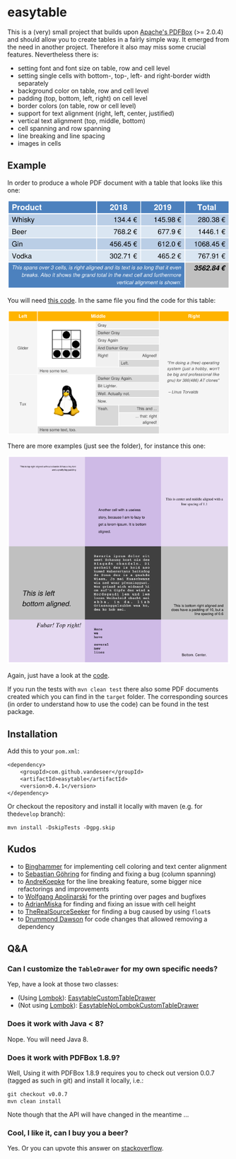 # easytable

This is a (very) small project that builds upon
[Apache's PDFBox](http://pdfbox.apache.org) (>= 2.0.4) and should allow you
to create tables in a fairly simple way.
It emerged from the need in another project. Therefore it also may miss some
crucial features. Nevertheless there is:
* setting font and font size on table, row and cell level
* setting single cells with bottom-, top-, left- and right-border width separately
* background color on table, row and cell level
* padding (top, bottom, left, right) on cell level
* border colors (on table, row or cell level)
* support for text alignment (right, left, center, justified)
* vertical text alignment (top, middle, bottom)
* cell spanning and row spanning 
* line breaking and line spacing
* images in cells

## Example

In order to produce a whole PDF document with a table that looks like this one:

![easytable table](doc/example.png)

You will need [this code](src/test/java/org/vandeseer/integrationtest/ExcelLikeExampleTest.java).
In the same file you find the code for this table: 

![easytable table](doc/example2.png)

There are more examples (just see the folder), for instance this one: 

![easytable table](doc/example3.png)

Again, just have a look at the [code](src/test/java/org/vandeseer/integrationtest/SettingsTest.java).

If you run the tests with `mvn clean test` there also some PDF documents created which you can find in the `target` folder.
The corresponding sources (in order to understand how to use the code) can be found in the test package.

## Installation

Add this to your `pom.xml`:

    <dependency>
        <groupId>com.github.vandeseer</groupId>
        <artifactId>easytable</artifactId>
        <version>0.4.1</version>
    </dependency>

Or checkout the repository and install it locally with maven (e.g. for the`develop` branch):

    mvn install -DskipTests -Dgpg.skip

## Kudos

- to [Binghammer](https://github.com/Binghammer) for implementing cell coloring and text center alignment
- to [Sebastian Göhring](https://github.com/TheSilentHorizon) for finding and fixing a bug (column spanning)
- to [AndreKoepke](https://github.com/AndreKoepke) for the line breaking feature, some bigger nice refactorings and 
improvements
- to [Wolfgang Apolinarski](https://github.com/wapolinar) for the printing over pages and bugfixes
- to [AdrianMiska](https://github.com/AdrianMiska) for finding and fixing an issue with cell height
- to [TheRealSourceSeeker](https://github.com/TheRealSourceSeeker) for finding a bug caused by using `float`s
- to [Drummond Dawson](https://github.com/drumonii) for code changes that allowed removing a dependency

## Q&A

### Can I customize the `TableDrawer` for my own specific needs?

Yep, have a look at those two classes: 
- (Using [Lombok](https://projectlombok.org/)): [EasytableCustomTableDrawer](src/test/java/org/vandeseer/custom/EasytableCustomTableDrawer.java)
- (Not using [Lombok](https://projectlombok.org/)): [EasytableNoLombokCustomTableDrawer](src/test/java/org/vandeseer/custom/EasytableNoLombokCustomTableDrawer.java)

### Does it work with Java < 8?

Nope. You will need Java 8.

### Does it work with PDFBox 1.8.9?

Well, Using it with PDFBox 1.8.9 requires you to check out version
0.0.7 (tagged as such in git) and install it locally, i.e.:

    git checkout v0.0.7
    mvn clean install

Note though that the API will have changed in the meantime ...

### Cool, I like it, can I buy you a beer?

Yes. Or you can upvote this answer on [stackoverflow](https://stackoverflow.com/questions/28059563/how-to-create-table-using-apache-pdfbox/42612456#42612456).
